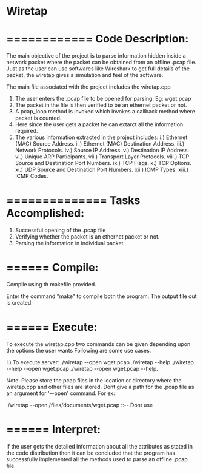 # Wiretap

============
Code Description:
============

The main objective of the project is to parse information hidden inside a network packet
where the packet can be obtained from an offline .pcap file. Just as the user can use softwares 
like Wireshark to get full details of the packet, the wiretap gives a simulation and feel of the 
software.

The main file associated with the project includes the wiretap.cpp

1. The user enters the .pcap file to be opened for parsing. Eg: wget.pcap
2. The packet in the file is then verified to be an ethernet packet or not.
3. A pcap_loop method is invoked which invokes a callback method where packet is counted.
4. Here since the user gets a packet he can extarct all the information required.
5. The various information extracted in the project includes:
    i.)       Ethernet (MAC) Source Address.
    ii.)      Ethernet (MAC) Destination Address.
    iii.)     Network Protocols.
    iv.)     Source IP Address.
    v.)      Destination IP Address.
    vi.)     Unique ARP Participants.
    vii.)    Transport Layer Protocols.
    viii.)    TCP Source and Destination Port Numbers.
    ix.)     TCP Flags.
    x.)      TCP Options.
    xi.)     UDP Source and Destination Port Numbers.
    xii.)     ICMP Types.
    xiii.)    ICMP Codes.

==============
Tasks Accomplished:
==============
1. Successful opening of the .pcap file
2. Verifying whether the packet is an ethernet packet or not.
3. Parsing the information in individual packet.

======
Compile:
======
Compile using th makefile provided.

Enter the command "make" to compile both the program. The output file out is created.

======
Execute:
======
To execute the wiretap.cpp two commands can be given depending upon the options the user wants
Following are some use cases.

I.) To execute server: 
./wiretap --open wget.pcap
./wiretap --help
./wiretap --help --open wget.pcap
./wiretap --open wget.pcap --help.

Note: Please store the pcap files in the location or directory where the wiretap.cpp and other files are
stored. Dont give a path for the .pcap file as an argument for '--open' command. For ex:

./wiretap --open /files/documents/wget.pcap ::-- Dont use

======
Interpret:
======
If the user gets the detailed information about all the attributes as stated in the code distribution 
then it can be concluded that the program has successfully implemented all the methods used
to parse an offline .pcap file.
